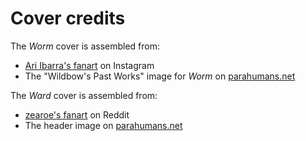 # Cover credits

The _Worm_ cover is assembled from:

- [Ari Ibarra's fanart](https://www.instagram.com/p/B1wSi1Ynaze/) on Instagram
- The "Wildbow's Past Works" image for _Worm_ on [parahumans.net](https://www.parahumans.net/)

The _Ward_ cover is assembled from:

- [zearoe's fanart](https://www.reddit.com/r/Parahumans/comments/b8n7o0/fanartrepost_antares/) on Reddit
- The header image on [parahumans.net](https://www.parahumans.net/)
